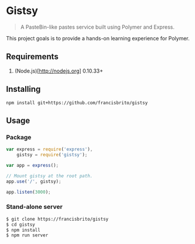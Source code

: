 # Gistsy

> A PasteBin-like pastes service built using Polymer and Express.

This project goals is to provide a hands-on learning experience for Polymer.  

## Requirements

1. (Node.js)[http://nodejs.org] 0.10.33+

## Installing
`npm install git+https://github.com/francisbrito/gistsy`

## Usage

### Package

```js
var express = require('express'),
    gistsy = require('gistsy');

var app = express();

// Mount gistsy at the root path.
app.use('/', gistsy);

app.listen(3000);
```

### Stand-alone server

```bash
$ git clone https://francisbrito/gistsy
$ cd gistsy
$ npm install
$ npm run server
```
